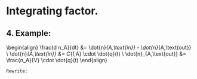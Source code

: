 # Integrating factor. 

## 4. Example:
\begin{align}
\frac{d n_A}{dt} &= \dot{n}_{A,\text{in}} - \dot{n}_{A,\text{out}} \\
\dot{n}_{A,\text{in}} &= C_{f,A} \cdot \dot{q}(t) \\
\dot{n}_{A,\text{out}} &= \frac{n_A}{V} \cdot \dot{q}(t)
\end{align}

````{dropdown} 4. Solution
Rewrite:
